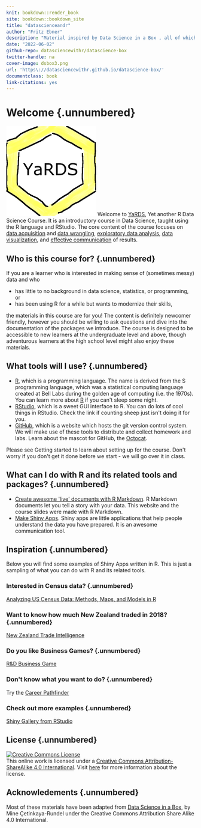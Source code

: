```yaml
---
knit: bookdown::render_book
site: bookdown::bookdown_site
title: "datascienceandr"
author: "Fritz Ebner"
description: "Material inspired by Data Science in a Box , all of which are freely-available and open-source."
date: "2022-06-02"
github-repo: datasciencewithr/datascience-box
twitter-handle: na
cover-image: dsbox3.png
url: 'https\://datasciencewithr.github.io/datascience-box/'
documentclass: book
link-citations: yes
---
```


# Welcome {.unnumbered}

<img src="dsbox3.png" class="cover" width="240" height="240"/> Welcome to [YaRDS](https://datasciencewithr.github.io/datascience-box/index.html), Yet another R Data Science Course.
It is an introductory course in Data Science, taught using the R language and RStudio.
The core content of the course focuses on [data acquisition](https://wiki.atlan.com/data-acquisition/) and [data wrangling](https://en.wikipedia.org/wiki/Data_wrangling), [exploratory data analysis](https://en.wikipedia.org/wiki/Exploratory_data_analysis), [data visualization](https://en.wikipedia.org/wiki/Data_visualization), and [effective communication](https://en.wikipedia.org/wiki/Communication) of results.

## Who is this course for? {.unnumbered}

If you are a learner who is interested in making sense of (sometimes messy) data and who

-   has little to no background in data science, statistics, or programming, or
-   has been using R for a while but wants to modernize their skills,

the materials in this course are for you!
The content is definitely newcomer friendly, however you should be willing to ask questions and dive into the documentation of the packages we introduce.
The course is designed to be accessible to new learners at the undergraduate level and above, though adventurous learners at the high school level might also enjoy these materials.

## What tools will I use? {.unnumbered}

-   [R](https://en.wikipedia.org/wiki/R_(programming_language)), which is a programming language. The name is derived from the S programming language, which was a statistical computing language created at Bell Labs during the golden age of computing (i.e. the 1970s). You can learn more about [R](https://en.wikipedia.org/wiki/R_(programming_language)) if you can't sleep some night.
-   [RStudio](https://en.wikipedia.org/wiki/RStudio), which is a sweet GUI interface to R. You can do lots of cool things in RStudio. Check the link if counting sheep just isn't doing it for you.
-   [GitHub](https://github.com/), which is a website which hosts the git version control system. We will make use of these tools to distribute and collect homework and labs. Learn about the mascot for GitHub, the [Octocat](https://en.wikipedia.org/wiki/GitHub#Mascot).

Please see Getting started to learn about setting up for the course.
Don't worry if you don't get it done before we start - we will go over it in class.

## What can I do with R and its related tools and packages? {.unnumbered}

-   [Create awesome 'live' documents with R Markdown](https://rmarkdown.rstudio.com/). R Markdown documents let you tell a story with your data. This website and the course slides were made with R Markdown.
-   [Make Shiny Apps](https://shiny.rstudio.com/). Shiny apps are little applications that help people understand the data you have prepared. It is an awesome communication tool.

## Inspiration {.unnumbered}

Below you will find some examples of Shiny Apps written in R.
This is just a sampling of what you can do with R and its related tools.

### Interested in Census data? {.unnumbered}

[Analyzing US Census Data: Methods, Maps, and Models in R](https://walker-data.com/census-r/index.html)

### Want to know how much New Zealand traded in 2018? {.unnumbered}

[New Zealand Trade Intelligence](https://gallery.shinyapps.io/nz-trade-dash/)

### Do you like Business Games? {.unnumbered}

[R&D Business Game](https://psim.shinyapps.io/business_game/)

### Don't know what you want to do? {.unnumbered}

Try the [Career Pathfinder](https://geom.shinyapps.io/careerpathfinder-beta/)

### Check out more examples {.unnumbered}

[Shiny Gallery from RStudio](https://shiny.rstudio.com/gallery/)

## License {.unnumbered}

<a rel="license" href="https://creativecommons.org/licenses/by-sa/4.0/"><img src="https://licensebuttons.net/l/by-sa/4.0/88x31.png" alt="Creative Commons License" style="border-width:0"/></a><br />This online work is licensed under a <a rel="license" href="https://creativecommons.org/licenses/by-sa/4.0/">Creative Commons Attribution-ShareAlike 4.0 International</a>.
Visit [here](https://github.com/rstudio-education/datascience-box/blob/master/LICENSE.md) for more information about the license.

## Acknowledements {.unnumbered}

Most of these materials have been adapted from [Data Science in a Box](https://https://datasciencebox.org/), by Mine Çetinkaya-Rundel under the Creative Commons Attribution Share Alike 4.0 International.
